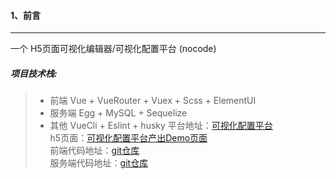 #### 1、前言
***
一个 H5页面可视化编辑器/可视化配置平台 (nocode)      
##### 项目技术栈:
>- 前端 Vue + VueRouter + Vuex + Scss + ElementUI   
>- 服务端 Egg + MySQL + Sequelize
>- 其他 VueCli + Eslint + husky
>平台地址：[可视化配置平台](https://ixuexi.plus/)    
>h5页面：[可视化配置平台产出Demo页面](https://ixuexi.plus/view?id=90)    
>前端代码地址：[git仓库](https://github.com/killWeb/nj_dragger)   
>服务端代码地址：[git仓库](https://github.com/killWeb/egg-project) 